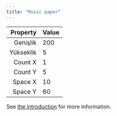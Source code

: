 ```yaml
---
title: "Music paper"
---
```


|  Property | Value |
| ---------:|:----- |
|  Genişlik | 200   |
| Yükseklik | 5     |
|   Count X | 1     |
|   Count Y | 5     |
|   Space X | 10    |
|   Space Y | 60    |

See [the introduction](intro) for more information.
